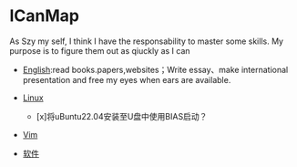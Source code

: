 # ICanMap
As Szy my self, I think I have the responsability to master some skills. My purpose is to figure them out as qiuckly as I can

* [English]():read books.papers,websites；Write essay、make international presentation and free my eyes when ears are available.


* [Linux](./Linux)
  * [x]将uBuntu22.04安装至U盘中使用BIAS启动？
* [Vim]()
* [软件](./软件)
